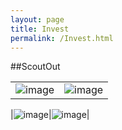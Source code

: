 ```yaml
---
layout: page
title: Invest
permalink: /Invest.html
---
```


##ScoutOut

|||
|:---:|:---:|
|![image](http://i.imgur.com/cx8x5Rh.jpg)|![image](http://i.imgur.com/I4Ao5k6.png)|


|![image](http://i.imgur.com/cx8x5Rh.jpg)|![image](http://i.imgur.com/g9BMOrc.png)|
